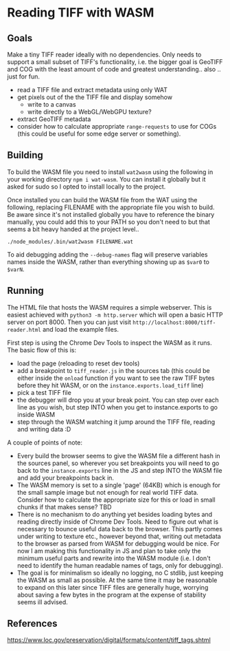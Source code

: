 # Reading TIFF with WASM

## Goals
Make a tiny TIFF reader ideally with no dependencies. Only needs to support a small subset of TIFF's functionality, i.e. the bigger goal is GeoTIFF and COG with the least amount of code and greatest understanding.. also .. just for fun.

- read a TIFF file and extract metadata using only WAT
- get pixels out of the the TIFF file and display somehow
    - write to a canvas
    - write directly to a WebGL/WebGPU texture?
- extract GeoTIFF metadata
- consider how to calculate appropriate `range-requests` to use for COGs (this could be useful for some edge server or something).

## Building
To build the WASM file you need to install `wat2wasm` using the following in your working directory `npm i wat-wasm`. You can install it globally but it asked for sudo so I opted to install locally to the project.

Once installed you can build the WASM file from the WAT using the following, replacing FILENAME with the appropriate file you wish to build. Be aware since it's not installed globally you have to reference the binary manually, you could add this to your PATH so you don't need to but that seems a bit heavy handed at the project level..

`./node_modules/.bin/wat2wasm FILENAME.wat`

To aid debugging adding the `--debug-names` flag will preserve variables names inside the WASM, rather than everything showing up as `$var0` to `$varN`.


## Running
The HTML file that hosts the WASM requires a simple webserver. This is easiest achieved with `python3 -m http.server` which will open a basic HTTP server on port 8000. Then you can just visit `http://localhost:8000/tiff-reader.html` and load the example files.

First step is using the Chrome Dev Tools to inspect the WASM as it runs. The basic flow of this is:

- load the page (reloading to reset dev tools)
- add a breakpoint to `tiff_reader.js` in the sources tab (this could be either inside the `onload` function if you want to see the raw TIFF bytes before they hit WASM, or on the `instance.exports.load_tiff` line)
- pick a test TIFF file
- the debugger will drop you at your break point. You can step over each line as you wish, but step INTO when you get to instance.exports to go inside WASM
- step through the WASM watching it jump around the TIFF file, reading and writing data :D


A couple of points of note:
- Every build the browser seems to give the WASM file a different hash in the sources panel, so wherever you set breakpoints you will need to go back to the `instance.exports` line in the JS and step INTO the WASM file and add your breakpoints back in.
- The WASM memory is set to a single 'page' (64KB) which is enough for the small sample image but not enough for real world TIFF data. Consider how to calculate the appropriate size for this or load in small chunks if that makes sense? TBD
- There is no mechanism to do anything yet besides loading bytes and reading directly inside of Chrome Dev Tools. Need to figure out what is necessary to bounce useful data back to the browser. This partly comes under writing to texture etc., however beyond that, writing out metadata to the browser as parsed from WASM for debugging would be nice. For now I am making this functionality in JS and plan to take only the minimum useful parts and rewrite into the WASM module (i.e. I don't need to identify the human readable names of tags, only for debugging).
- The goal is for minimalism so ideally no logging, no C stdlib, just keeping the WASM as small as possible. At the same time it may be reasonable to expand on this later since TIFF files are generally huge, worrying about saving a few bytes in the program at the expense of stability seems ill advised.


## References

https://www.loc.gov/preservation/digital/formats/content/tiff_tags.shtml